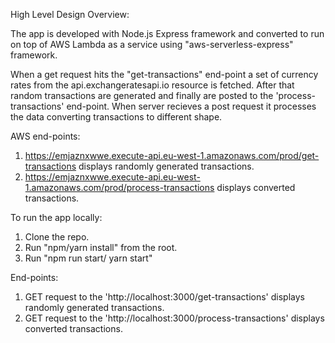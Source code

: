 High Level Design Overview:

The app is developed with Node.js Express framework and converted to run on top of AWS Lambda as a service using "aws-serverless-express" framework.

When a get request hits the "get-transactions" end-point a set of currency rates from the api.exchangeratesapi.io resource is fetched. After that random transactions are generated and finally are posted to the 'process-transactions' end-point. When server recieves a post request it processes the data converting transactions to different shape.

AWS end-points:

1. https://emjaznxwwe.execute-api.eu-west-1.amazonaws.com/prod/get-transactions displays randomly generated transactions.
2. https://emjaznxwwe.execute-api.eu-west-1.amazonaws.com/prod/process-transactions displays converted transactions.

To run the app locally:

1. Clone the repo.
2. Run "npm/yarn install" from the root.
3. Run "npm run start/ yarn start"

End-points:

1. GET request to the 'http://localhost:3000/get-transactions' displays randomly generated transactions.
2. GET request to the 'http://localhost:3000/process-transactions' displays converted transactions.
